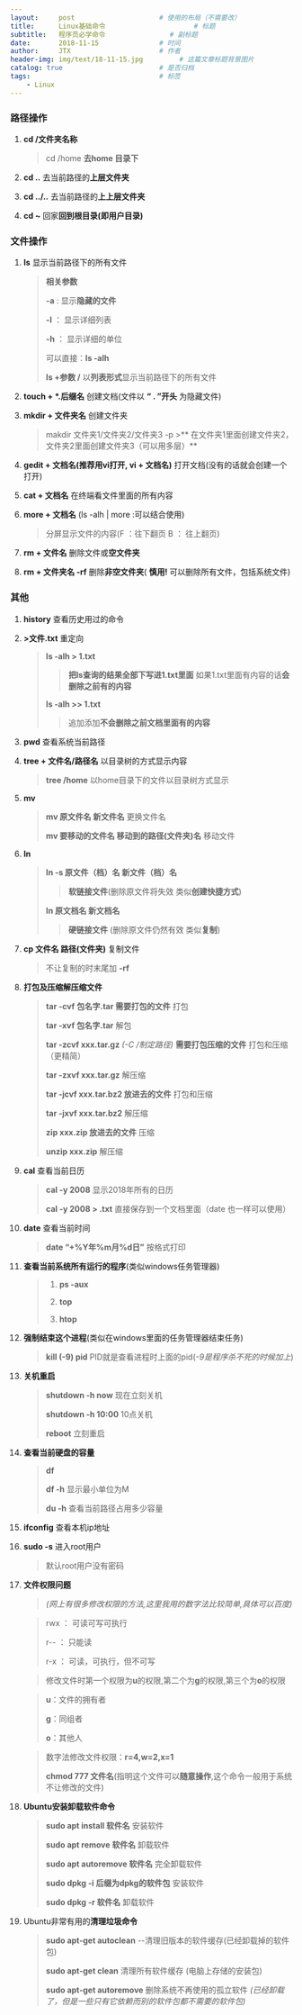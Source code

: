 ```yaml
---
layout:     post                     # 使用的布局（不需要改）
title:      Linux基础命令                      # 标题 
subtitle:   程序员必学命令                # 副标题
date:       2018-11-15               # 时间
author:     JTX                      # 作者
header-img: img/text/18-11-15.jpg         # 这篇文章标题背景图片
catalog: true                        # 是否归档
tags:                                # 标签
    - Linux
---
```


### 路径操作

1. **cd /文件夹名称** 

    > cd /home  **去home 目录下**

2. **cd ..** 去当前路径的**上层文件夹**
3. **cd ../..**  去当前路径的**上上层文件夹**
4. **cd ~**  回家**回到根目录(即用户目录)**


### 文件操作
1. **ls** 显示当前路径下的所有文件

    > **相关参数**
    >
    >   **-a** : 显示**隐藏的文件**
    >
    >   **-l** ： 显示详细列表
    >
    >   **-h** ： 显示详细的单位
    >
    >   可以直接：**ls -alh**
    >
    > **ls +参数 /** 以**列表形式**显示当前路径下的所有文件
2. **touch + \*.后缀名** 创建文档(文件以 **“ . ”开头** 为隐藏文件)
3. **mkdir + 文件夹名** 创建文件夹

    > makdir 文件夹1/文件夹2/文件夹3 -p >**
    > 在文件夹1里面创建文件夹2，文件夹2里面创建文件夹3（可以用多层）**

4. **gedit + 文档名(推荐用vi打开, vi + 文档名)** 打开文档(没有的话就会创建一个打开)
5. **cat + 文档名** 在终端看文件里面的所有内容
6. **more + 文档名** (ls -alh \| more :可以结合使用)

    > 分屏显示文件的内容(F ：往下翻页 B ： 往上翻页)
7. **rm + 文件名** 删除文件或**空文件夹**
8. **rm + 文件夹名 -rf** 删除**非空文件夹**( **慎用!** 可以删除所有文件，包括系统文件)

### 其他
1. **history** 查看历史用过的命令
2. **>文件.txt** 重定向

    > **ls -alh > 1.txt**
    >
    >> **把ls查询的结果全部下写进1.txt里面** 
    >> 如果1.txt里面有内容的话**会删除之前有的内容**
    >
    > **ls -alh >> 1.txt**
    >
    >> 追加添加**不会删除之前文档里面有的内容**

3. **pwd** 查看系统当前路径
4. **tree + 文件名/路径名** 以目录树的方式显示内容

    > **tree /home** 以home目录下的文件以目录树方式显示
5. **mv**

    > **mv 原文件名 新文件名**  更换文件名
    >
    > **mv 要移动的文件名 移动到的路径(文件夹)名** 移动文件
6. **ln**

    > **ln -s 原文件（档）名 新文件（档）名**
    >
    >> **软链接文件**(删除原文件将失效 类似**创建快捷方式**)
    >
    > **ln 原文档名 新文档名**
    >
    >> **硬链接文件** (删除原文件仍然有效 类似**复制**)
7. **cp 文件名 路径(文件夹)** 复制文件 

    > 不让复制的时末尾加 **-rf**
8. **打包及压缩解压缩文件**

    > **tar -cvf 包名字.tar 需要打包的文件** 打包
    >
    > **tar -xvf 包名字.tar** 解包
    >
    > **tar -zcvf xxx.tar.gz** *(-C /制定路径)* **需要打包压缩的文件** 打包和压缩（更精简）
    >
    > **tar -zxvf xxx.tar.gz** 解压缩
    >
    > **tar -jcvf xxx.tar.bz2 放进去的文件** 打包和压缩
    > 
    > **tar -jxvf xxx.tar.bz2** 解压缩
    >
    > **zip xxx.zip 放进去的文件** 压缩
    >
    > **unzip xxx.zip** 解压缩
9. **cal** 查看当前日历

    > **cal -y 2008** 显示2018年所有的日历
    >
    > **cal -y 2008 > .txt** 直接保存到一个文档里面（date 也一样可以使用）
10. **date** 查看当前时间

    > **date “+%Y年%m月%d日”** 按格式打印
11. **查看当前系统所有运行的程序**(类似windows任务管理器)

    > 1. **ps -aux**
    > 
    > 2. **top**
    >
    > 3. **htop**
12. **强制结束这个进程**(类似在windows里面的任务管理器结束任务)

    > **kill (-9) pid** PID就是查看进程时上面的pid(*-9是程序杀不死的时候加上*)
13. **关机重启**

    > **shutdown -h now** 现在立刻关机
    >
    > **shutdown -h 10:00** 10点关机
    >
    > **reboot** 立刻重启
14. **查看当前硬盘的容量**

    > **df**
    >
    > **df -h** 显示最小单位为M
    >
    > **du -h** 查看当前路径占用多少容量
15. **ifconfig** 查看本机ip地址
16. **sudo -s** 进入root用户

    > 默认root用户没有密码
17. **文件权限问题**

    > *(网上有很多修改权限的方法,这里我用的数字法比较简单,具体可以百度)*

    > rwx ： 可读可写可执行
    >
    > r-- ： 只能读
    >
    > r-x ： 可读，可执行，但不可写

    > 修改文件时第一个权限为**u**的权限,第二个为**g**的权限,第三个为**o**的权限
    
    > **u**：文件的拥有者
    >
    > **g**：同组者
    >
    > **o**：其他人

    > 数字法修改文件权限：**r=4,w=2,x=1**
    >
    > **chmod 777 文件名**(指明这个文件可以**随意操作**,这个命令一般用于系统不让修改的文件)
18. **Ubuntu安装卸载软件命令**

    > **sudo apt install 软件名** 安装软件
    >
    > **sudo apt remove 软件名** 卸载软件
    >
    > **sudo apt autoremove 软件名** 完全卸载软件
    >
    > **sudo dpkg -i 后缀为dpkg的软件包** 安装软件
    >
    > **sudo dpkg -r 软件名** 卸载软件
19. Ubuntu非常有用的**清理垃圾命令**

    > **sudo apt-get autoclean** --清理旧版本的软件缓存(已经卸载掉的软件包)
    >
    > **sudo apt-get clean** 清理所有软件缓存 (电脑上存储的安装包)
    >
    > **sudo apt-get autoremove** 删除系统不再使用的孤立软件
    > *(已经卸载了，但是一些只有它依赖而别的软件包都不需要的软件包)*


